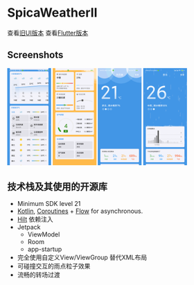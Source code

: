 # SpicaWeatherⅡ

查看[旧UI版本](https://github.com/yangSpica27/SpicaWeather)
查看[Flutter版本](https://github.com/yangSpica27/spica_weather_flutter.git)

## Screenshots

<p>
<img src="/pic/1.png" width="20%"/>
<img src="/pic/2.png" width="20%"/>
<img src="/pic/3.png" width="20%"/>
<img src="/pic/4.png" width="20%"/>
</p>

<p>

</p>

## 技术栈及其使用的开源库

- Minimum SDK level 21
- [Kotlin](https://kotlinlang.org/), [Coroutines](https://github.com/Kotlin/kotlinx.coroutines) + [Flow](https://kotlin.github.io/kotlinx.coroutines/kotlinx-coroutines-core/kotlinx.coroutines.flow/)
  for asynchronous.
- [Hilt](https://dagger.dev/hilt/) 依赖注入
- Jetpack
    - ViewModel
    - Room
    - app-startup
- 完全使用自定义View/ViewGroup 替代XML布局
- 可碰撞交互的雨点粒子效果
- 流畅的转场过渡
